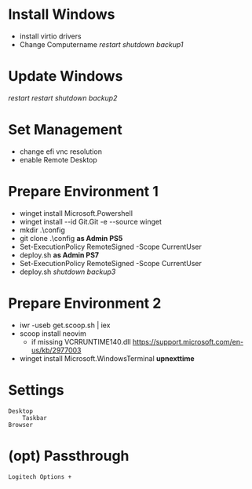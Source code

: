 # Install Windows
 - install virtio drivers
 - Change Computername
*restart*
*shutdown*
*backup1*
# Update Windows
*restart*
*restart*
*shutdown*
*backup2*
# Set Management
 - change efi vnc resolution
 - enable Remote Desktop
# Prepare Environment 1
 - winget install Microsoft.Powershell
 - winget install --id Git.Git -e --source winget
 - mkdir .\config
 - git clone .\config
 **as Admin PS5**
 - Set-ExecutionPolicy RemoteSigned -Scope CurrentUser
 - deploy.sh
 **as Admin PS7**
 - Set-ExecutionPolicy RemoteSigned -Scope CurrentUser
 - deploy.sh
*shutdown*
*backup3*
# Prepare Environment 2
 - iwr -useb get.scoop.sh | iex
 - scoop install neovim
    - if missing VCRRUNTIME140.dll https://support.microsoft.com/en-us/kb/2977003
 - winget install Microsoft.WindowsTerminal **upnexttime**


# Settings
    Desktop
        Taskbar
    Browser

# (opt) Passthrough
    Logitech Options +
